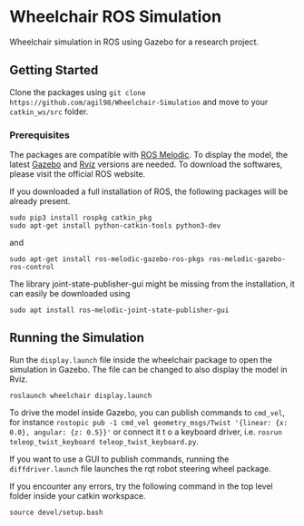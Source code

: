 # Wheelchair ROS Simulation
Wheelchair simulation in ROS using Gazebo for a research project.

## Getting Started
Clone the packages using `git clone https://github.com/agil98/Wheelchair-Simulation` and move to your `catkin_ws/src` folder.

### Prerequisites

The packages are compatible with [ROS Melodic](https://wiki.ros.org/melodic/Installation). To display the model, the latest [Gazebo](http://gazebosim.org/tutorials?cat=install) and [Rviz](http://wiki.ros.org/rviz) versions are needed. To download the softwares, please visit the official ROS website.

If you downloaded a full installation of ROS, the following packages will be already present.
```
sudo pip3 install rospkg catkin_pkg
sudo apt-get install python-catkin-tools python3-dev
```
and
```
sudo apt-get install ros-melodic-gazebo-ros-pkgs ros-melodic-gazebo-ros-control
```

The library joint-state-publisher-gui might be missing from the installation, it can easily be downloaded using 
```
sudo apt install ros-melodic-joint-state-publisher-gui
```

## Running the Simulation

Run the `display.launch` file inside the wheelchair package to open the simulation in Gazebo. The file can be changed to also display the model in Rviz.
```
roslaunch wheelchair display.launch
```
To drive the model inside Gazebo, you can publish commands to `cmd_vel`, for instance `rostopic pub -1 cmd_vel geometry_msgs/Twist '{linear: {x: 0.0}, angular: {z: 0.5}}'` or connect it t o a keyboard driver, i.e. `rosrun teleop_twist_keyboard teleop_twist_keyboard.py`.

If you want to use a GUI to publish commands, running the `diffdriver.launch` file launches the rqt robot steering wheel package.

If you encounter any errors, try the following command in the top level folder inside your 	catkin workspace.
```
source devel/setup.bash
```
